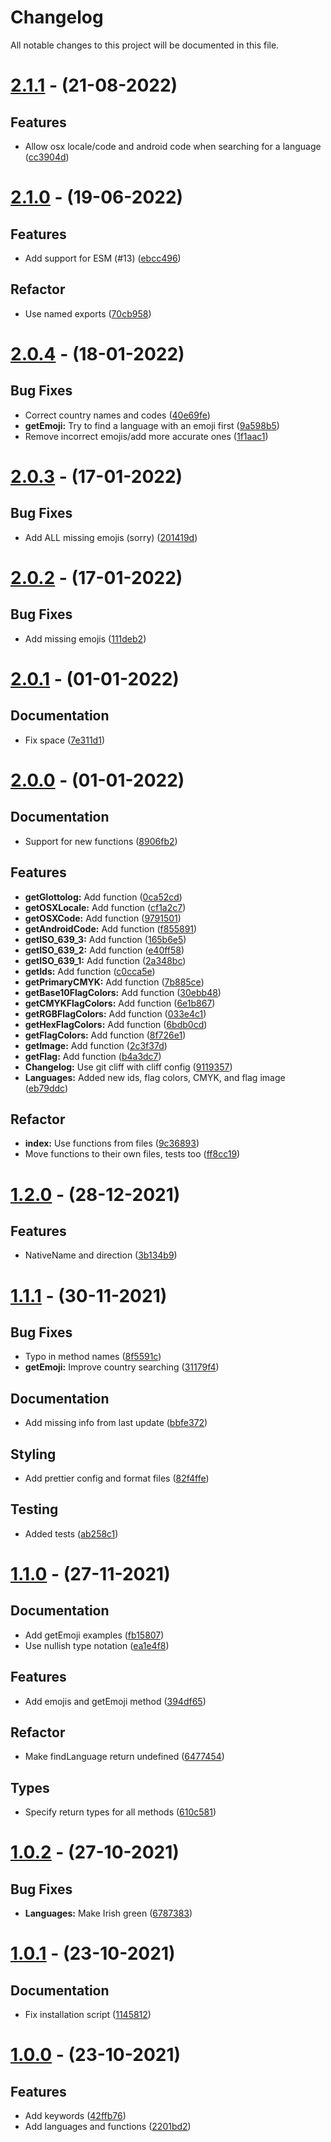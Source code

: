 # Changelog
All notable changes to this project will be documented in this file.

# [2.1.1](https://github.com/Bas950/Language-Flag-Colors/compare/2.1.0...2.1.1) - (21-08-2022)

## Features

- Allow osx locale/code and android code when searching for a language ([cc3904d](https://github.com/Bas950/Language-Flag-Colors/commit/cc3904d0475b749fe64e9e1030303c6e9a1a81db))

# [2.1.0](https://github.com/Bas950/Language-Flag-Colors/compare/2.0.4...2.1.0) - (19-06-2022)

## Features

- Add support for ESM (#13) ([ebcc496](https://github.com/Bas950/Language-Flag-Colors/commit/ebcc496f8cc34b74f78817e2dbff260a440cdd5e))

## Refactor

- Use named exports ([70cb958](https://github.com/Bas950/Language-Flag-Colors/commit/70cb958227b32e0e29d7368d034c521040e18502))

# [2.0.4](https://github.com/Bas950/Language-Flag-Colors/compare/2.0.3...2.0.4) - (18-01-2022)

## Bug Fixes

- Correct country names and codes ([40e69fe](https://github.com/Bas950/Language-Flag-Colors/commit/40e69fe1a94098ec1e62861570313a3c0fa1b3c2))
- **getEmoji:** Try to find a language with an emoji first ([9a598b5](https://github.com/Bas950/Language-Flag-Colors/commit/9a598b57b995269db92a796b116e076685825c0c))
- Remove incorrect emojis/add more accurate ones ([1f1aac1](https://github.com/Bas950/Language-Flag-Colors/commit/1f1aac1c981f8de7203d0fe95632cdbf0a91176c))

# [2.0.3](https://github.com/Bas950/Language-Flag-Colors/compare/2.0.2...2.0.3) - (17-01-2022)

## Bug Fixes

- Add ALL missing emojis (sorry) ([201419d](https://github.com/Bas950/Language-Flag-Colors/commit/201419dc2ec056aff36908ab33149dcad2739e0d))

# [2.0.2](https://github.com/Bas950/Language-Flag-Colors/compare/2.0.1...2.0.2) - (17-01-2022)

## Bug Fixes

- Add missing emojis ([111deb2](https://github.com/Bas950/Language-Flag-Colors/commit/111deb27b6d87b651029da4fdc30d38f173368c3))

# [2.0.1](https://github.com/Bas950/Language-Flag-Colors/compare/2.0.0...2.0.1) - (01-01-2022)

## Documentation

- Fix space ([7e311d1](https://github.com/Bas950/Language-Flag-Colors/commit/7e311d13dbbb33cc3bdc59f0c18e89db7c9b8793))

# [2.0.0](https://github.com/Bas950/Language-Flag-Colors/compare/1.2.0...2.0.0) - (01-01-2022)

## Documentation

- Support for new functions ([8906fb2](https://github.com/Bas950/Language-Flag-Colors/commit/8906fb2cf62dbbe2ca20746ba7bd0aa3cc03fb39))

## Features

- **getGlottolog:** Add function ([0ca52cd](https://github.com/Bas950/Language-Flag-Colors/commit/0ca52cda608b85ab83dd3b2c86415f61e4e4b916))
- **getOSXLocale:** Add function ([cf1a2c7](https://github.com/Bas950/Language-Flag-Colors/commit/cf1a2c7911dfb5f30d740dad0a5e6b8ebb7e4a7c))
- **getOSXCode:** Add function ([9791501](https://github.com/Bas950/Language-Flag-Colors/commit/9791501eee42bdd2be2170353ff6bc8a0153d3c4))
- **getAndroidCode:** Add function ([f855891](https://github.com/Bas950/Language-Flag-Colors/commit/f8558910ad3228b20732aa9fcc3c07c1a54cc24f))
- **getISO_639_3:** Add function ([165b6e5](https://github.com/Bas950/Language-Flag-Colors/commit/165b6e550bbaa90140e2218defa9b9dfb7527a22))
- **getISO_639_2:** Add function ([e40ff58](https://github.com/Bas950/Language-Flag-Colors/commit/e40ff58b5a845a5c795d50c872617d7ce2074344))
- **getISO_639_1:** Add function ([2a348bc](https://github.com/Bas950/Language-Flag-Colors/commit/2a348bc7e25e147fba39132f05142a3854275729))
- **getIds:** Add function ([c0cca5e](https://github.com/Bas950/Language-Flag-Colors/commit/c0cca5ed3a5bb7c07f2f18bcf5b323ed1cd37def))
- **getPrimaryCMYK:** Add function ([7b885ce](https://github.com/Bas950/Language-Flag-Colors/commit/7b885ce5855d196681264f2e803dcccca6e40612))
- **getBase10FlagColors:** Add function ([30ebb48](https://github.com/Bas950/Language-Flag-Colors/commit/30ebb48521f7aed2f953f1de0e828d71ef5c664a))
- **getCMYKFlagColors:** Add function ([6e1b867](https://github.com/Bas950/Language-Flag-Colors/commit/6e1b867248a1ec6b6f5171dbf2330ebc6d2250a3))
- **getRGBFlagColors:** Add function ([033e4c1](https://github.com/Bas950/Language-Flag-Colors/commit/033e4c1c11cfcc06c375acf8013e8cb28f681cc7))
- **getHexFlagColors:** Add function ([6bdb0cd](https://github.com/Bas950/Language-Flag-Colors/commit/6bdb0cd1821defd46d9162b92f681b91bfc15fdf))
- **getFlagColors:** Add function ([8f726e1](https://github.com/Bas950/Language-Flag-Colors/commit/8f726e117c7d497c7cb0a15f5b0dd3f1d9d9b474))
- **getImage:** Add function ([2c3f37d](https://github.com/Bas950/Language-Flag-Colors/commit/2c3f37d7e0b467c5f45bcffb13a3903e6eceb53f))
- **getFlag:** Add function ([b4a3dc7](https://github.com/Bas950/Language-Flag-Colors/commit/b4a3dc7686b0d8e7cb42ead026279010a5dce876))
- **Changelog:** Use git cliff with cliff config ([9119357](https://github.com/Bas950/Language-Flag-Colors/commit/911935701e05d99616aed5fddc78465b387055e7))
- **Languages:** Added new ids, flag colors, CMYK, and flag image ([eb79ddc](https://github.com/Bas950/Language-Flag-Colors/commit/eb79ddc787dffb3c8d1b7f52dde5110a130f08d3))

## Refactor

- **index:** Use functions from files ([9c36893](https://github.com/Bas950/Language-Flag-Colors/commit/9c36893900861844b8052331f05e9f463fe19d95))
- Move functions to their own files, tests too ([ff8cc19](https://github.com/Bas950/Language-Flag-Colors/commit/ff8cc191802dd648f44eb528694dc5fecbc524b9))

# [1.2.0](https://github.com/Bas950/Language-Flag-Colors/compare/1.1.1...1.2.0) - (28-12-2021)

## Features

- NativeName and direction ([3b134b9](https://github.com/Bas950/Language-Flag-Colors/commit/3b134b9170d66e566f2541a90c4fde69d975d724))

# [1.1.1](https://github.com/Bas950/Language-Flag-Colors/compare/1.1.0...1.1.1) - (30-11-2021)

## Bug Fixes

- Typo in method names ([8f5591c](https://github.com/Bas950/Language-Flag-Colors/commit/8f5591ca33215bf1cc5ab98d5a153e0e47130475))
- **getEmoji:** Improve country searching ([31179f4](https://github.com/Bas950/Language-Flag-Colors/commit/31179f464142ac4d6623bdb8e53fe793f217fb34))

## Documentation

- Add missing info from last update ([bbfe372](https://github.com/Bas950/Language-Flag-Colors/commit/bbfe37221b8ea97550d9926e6792bf268c70edcb))

## Styling

- Add prettier config and format files ([82f4ffe](https://github.com/Bas950/Language-Flag-Colors/commit/82f4ffe6b29dba6afce283326520d92ccd88bf7a))

## Testing

- Added tests ([ab258c1](https://github.com/Bas950/Language-Flag-Colors/commit/ab258c15ffcd8316d695430f6f110987bdd40341))

# [1.1.0](https://github.com/Bas950/Language-Flag-Colors/compare/1.0.2...1.1.0) - (27-11-2021)

## Documentation

- Add getEmoji examples ([fb15807](https://github.com/Bas950/Language-Flag-Colors/commit/fb15807e7f6f8363d3988683811a5932e14e65f4))
- Use nullish type notation ([ea1e4f8](https://github.com/Bas950/Language-Flag-Colors/commit/ea1e4f85b059151c786ebf8a6ae9b3e94bb9e0fb))

## Features

- Add emojis and getEmoji method ([394df65](https://github.com/Bas950/Language-Flag-Colors/commit/394df6592196e35e2f383d9dce996e1a6614d432))

## Refactor

- Make findLanguage return undefined ([6477454](https://github.com/Bas950/Language-Flag-Colors/commit/647745416c8911aa24a94ed3b332246e8dce808d))

## Types

- Specify return types for all methods ([610c581](https://github.com/Bas950/Language-Flag-Colors/commit/610c58193430884f8923f3d4c13eee91b5a81f4e))

# [1.0.2](https://github.com/Bas950/Language-Flag-Colors/compare/1.0.1...1.0.2) - (27-10-2021)

## Bug Fixes

- **Languages:** Make Irish green ([6787383](https://github.com/Bas950/Language-Flag-Colors/commit/67873838028f3a7a4d7ffa9a6a4d6474e98dbfb3))

# [1.0.1](https://github.com/Bas950/Language-Flag-Colors/compare/1.0.0...1.0.1) - (23-10-2021)

## Documentation

- Fix installation script ([1145812](https://github.com/Bas950/Language-Flag-Colors/commit/11458121e174bb7b381300d4fa5bca241211849f))

# [1.0.0](https://github.com/Bas950/Language-Flag-Colors/tree/1.0.0) - (23-10-2021)

## Features

- Add keywords ([42ffb76](https://github.com/Bas950/Language-Flag-Colors/commit/42ffb7604156287c9703296579114a37fa788007))
- Add languages and functions ([2201bd2](https://github.com/Bas950/Language-Flag-Colors/commit/2201bd2cc4a1b57b834bb34cad1706c21e5ba598))

